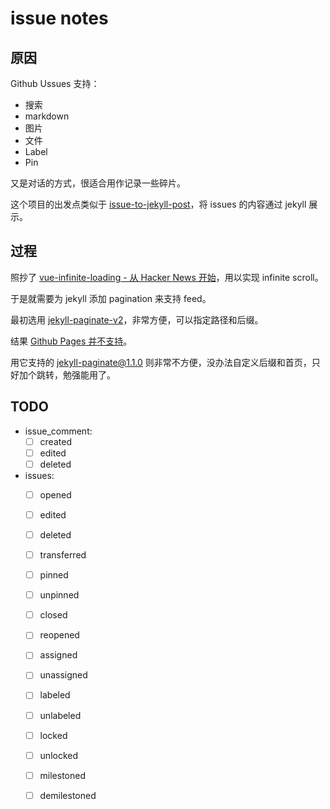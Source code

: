 # issue notes

## 原因

Github Ussues 支持：
- 搜索
- markdown
- 图片
- 文件
- Label
- Pin

又是对话的方式，很适合用作记录一些碎片。

这个项目的出发点类似于 [issue-to-jekyll-post](https://github.com/yoshum/issue-to-jekyll-post)，将 issues 的内容通过 jekyll 展示。

## 过程

照抄了 [vue-infinite-loading - 从 Hacker News 开始](https://github.com/PeachScript/vue-infinite-loading/blob/4baed2bb078f076d3bff48c783ed324236630ed6/docs/zh/guide/start-with-hn.md)，用以实现 infinite scroll。

于是就需要为 jekyll 添加 pagination 来支持 feed。

最初选用 [jekyll-paginate-v2](https://github.com/sverrirs/jekyll-paginate-v2)，非常方便，可以指定路径和后缀。

结果 [Github Pages 并不支持](https://pages.github.com/versions/)。

用它支持的 [jekyll-paginate@1.1.0](https://github.com/jekyll/jekyll-paginate/tree/v1.1.0) 则非常不方便，没办法自定义后缀和首页，只好加个跳转，勉强能用了。


## TODO

  - issue_comment:
    - [ ] created
    - [ ] edited
    - [ ] deleted
  - issues:
    - [ ] opened
    - [ ] edited
    - [ ] deleted
    - [ ] transferred
    - [ ] pinned
    - [ ] unpinned
    - [ ] closed
    - [ ] reopened
    - [ ] assigned
    - [ ] unassigned
    - [ ] labeled
    - [ ] unlabeled
    - [ ] locked
    - [ ] unlocked
    - [ ] milestoned
    - [ ] demilestoned

